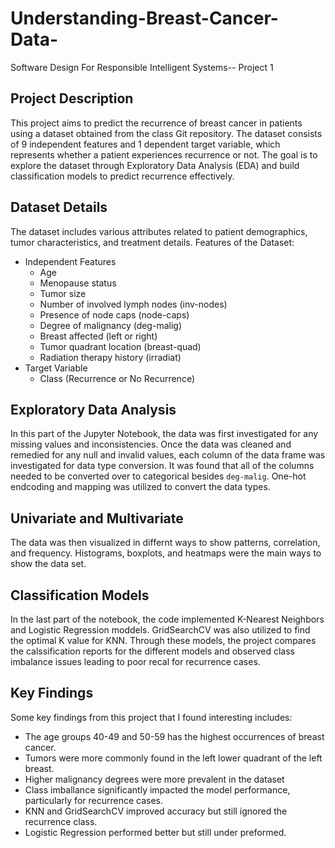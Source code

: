 # Understanding-Breast-Cancer-Data-
Software Design For Responsible Intelligent Systems-- Project 1

## Project Description
This project aims to predict the recurrence of breast cancer in patients using a dataset obtained from the class Git repository. The dataset consists of 9 independent features and 1 dependent target variable, which represents whether a patient experiences recurrence or not. The goal is to explore the dataset through Exploratory Data Analysis (EDA) and build classification models to predict recurrence effectively.
## Dataset Details
The dataset includes various attributes related to patient demographics, tumor characteristics, and treatment details.
Features of the Dataset:
- Independent Features
  - Age
  - Menopause status
  - Tumor size
  - Number of involved lymph nodes (inv-nodes)
  - Presence of node caps (node-caps)
  - Degree of malignancy (deg-malig)
  - Breast affected (left or right)
  - Tumor quadrant location (breast-quad)
  - Radiation therapy history (irradiat)
- Target Variable
  - Class (Recurrence or No Recurrence)
## Exploratory Data Analysis
In this part of the Jupyter Notebook, the data was first investigated for any missing values and inconsistencies. Once the data was cleaned and remedied for any null and invalid values, each column of the data frame was investigated for data type conversion. It was found that all of the columns needed to be converted over to categorical besides `deg-malig`. One-hot endcoding and mapping was utilized to convert the data types. 
## Univariate and Multivariate
The data was then visualized in differnt ways to show patterns, correlation, and frequency. Histograms, boxplots, and heatmaps were the main ways to show the data set.
## Classification Models
In the last part of the notebook, the code implemented K-Nearest Neighbors and Logistic Regression moddels. GridSearchCV was also utilized to find the optimal K value for KNN. Through these models, the project compares the calssification reports for the different models and observed class imbalance issues leading to poor recal for recurrence cases.
## Key Findings
Some key findings from this project that I found interesting includes:
- The age groups 40-49 and 50-59 has the highest occurrences of breast cancer.
- Tumors were more commonly found in the left lower quadrant of the left breast.
- Higher malignancy degrees were more prevalent in the dataset
- Class imballance significantly impacted the model performance, particularly for recurrence cases.
- KNN and GridSearchCV improved accuracy but still ignored the recurrence class.
- Logistic Regression performed better but still under preformed.
